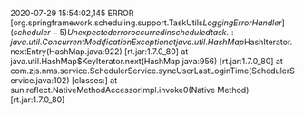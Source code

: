 2020-07-29 15:54:02,145 ERROR [org.springframework.scheduling.support.TaskUtils$LoggingErrorHandler] (scheduler-5) Unexpected error occurred in scheduled task.: java.util.ConcurrentModificationException
        at java.util.HashMap$HashIterator.nextEntry(HashMap.java:922) [rt.jar:1.7.0_80]
        at java.util.HashMap$KeyIterator.next(HashMap.java:956) [rt.jar:1.7.0_80]
        at com.zjs.nms.service.SchedulerService.syncUserLastLoginTime(SchedulerService.java:102) [classes:]
        at sun.reflect.NativeMethodAccessorImpl.invoke0(Native Method) [rt.jar:1.7.0_80]